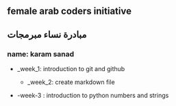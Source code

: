  ## female arab coders initiative
 ## مبادرة نساء مبرمجات

 ### name: karam sanad
 * _week_1:
     introduction to git and github
     * _week_2:
         create markdown file
         
 * -week-3 :
   introduction to python numbers and strings
